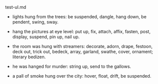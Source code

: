 test-ul.md



- lights hung from the trees: be suspended, dangle, hang down, be pendent, swing, sway.

- hang the pictures at eye level: put up, fix, attach, affix, fasten, post, display, suspend, pin up, nail up.

- the room was hung with streamers: decorate, adorn, drape, festoon, deck out, trick out, bedeck, array, garland, swathe, cover, ornament; literary bedizen.

- he was hanged for murder: string up, send to the gallows.

- a pall of smoke hung over the city: hover, float, drift, be suspended.

